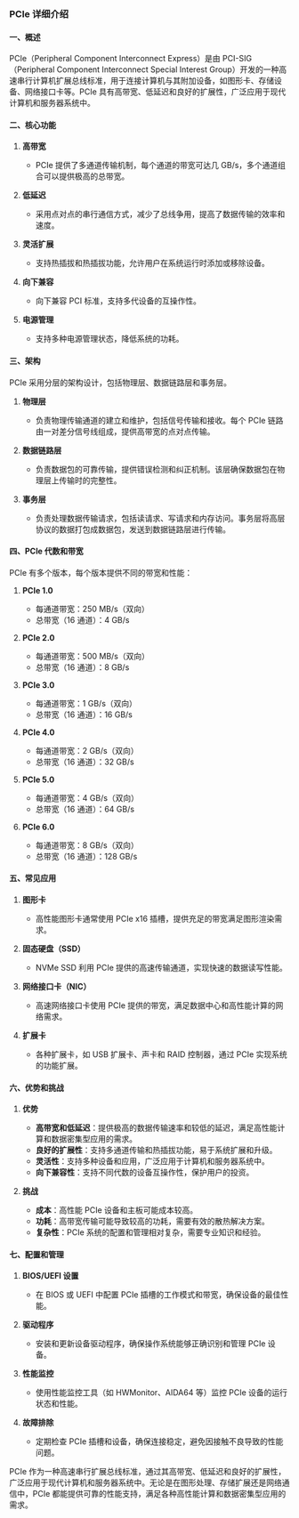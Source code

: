 ### PCIe 详细介绍

#### 一、概述

PCIe（Peripheral Component Interconnect Express）是由 PCI-SIG（Peripheral Component Interconnect Special Interest Group）开发的一种高速串行计算机扩展总线标准，用于连接计算机与其附加设备，如图形卡、存储设备、网络接口卡等。PCIe 具有高带宽、低延迟和良好的扩展性，广泛应用于现代计算机和服务器系统中。

#### 二、核心功能

1. **高带宽**
   - PCIe 提供了多通道传输机制，每个通道的带宽可达几 GB/s，多个通道组合可以提供极高的总带宽。

2. **低延迟**
   - 采用点对点的串行通信方式，减少了总线争用，提高了数据传输的效率和速度。

3. **灵活扩展**
   - 支持热插拔和热插拔功能，允许用户在系统运行时添加或移除设备。

4. **向下兼容**
   - 向下兼容 PCI 标准，支持多代设备的互操作性。

5. **电源管理**
   - 支持多种电源管理状态，降低系统的功耗。

#### 三、架构

PCIe 采用分层的架构设计，包括物理层、数据链路层和事务层。

1. **物理层**
   - 负责物理传输通道的建立和维护，包括信号传输和接收。每个 PCIe 链路由一对差分信号线组成，提供高带宽的点对点传输。

2. **数据链路层**
   - 负责数据包的可靠传输，提供错误检测和纠正机制。该层确保数据包在物理层上传输时的完整性。

3. **事务层**
   - 负责处理数据传输请求，包括读请求、写请求和内存访问。事务层将高层协议的数据打包成数据包，发送到数据链路层进行传输。

#### 四、PCIe 代数和带宽

PCIe 有多个版本，每个版本提供不同的带宽和性能：

1. **PCIe 1.0**
   - 每通道带宽：250 MB/s（双向）
   - 总带宽（16 通道）：4 GB/s

2. **PCIe 2.0**
   - 每通道带宽：500 MB/s（双向）
   - 总带宽（16 通道）：8 GB/s

3. **PCIe 3.0**
   - 每通道带宽：1 GB/s（双向）
   - 总带宽（16 通道）：16 GB/s

4. **PCIe 4.0**
   - 每通道带宽：2 GB/s（双向）
   - 总带宽（16 通道）：32 GB/s

5. **PCIe 5.0**
   - 每通道带宽：4 GB/s（双向）
   - 总带宽（16 通道）：64 GB/s

6. **PCIe 6.0**
   - 每通道带宽：8 GB/s（双向）
   - 总带宽（16 通道）：128 GB/s

#### 五、常见应用

1. **图形卡**
   - 高性能图形卡通常使用 PCIe x16 插槽，提供充足的带宽满足图形渲染需求。

2. **固态硬盘（SSD）**
   - NVMe SSD 利用 PCIe 提供的高速传输通道，实现快速的数据读写性能。

3. **网络接口卡（NIC）**
   - 高速网络接口卡使用 PCIe 提供的带宽，满足数据中心和高性能计算的网络需求。

4. **扩展卡**
   - 各种扩展卡，如 USB 扩展卡、声卡和 RAID 控制器，通过 PCIe 实现系统的功能扩展。

#### 六、优势和挑战

1. **优势**
   - **高带宽和低延迟**：提供极高的数据传输速率和较低的延迟，满足高性能计算和数据密集型应用的需求。
   - **良好的扩展性**：支持多通道传输和热插拔功能，易于系统扩展和升级。
   - **灵活性**：支持多种设备和应用，广泛应用于计算机和服务器系统中。
   - **向下兼容性**：支持不同代数的设备互操作性，保护用户的投资。

2. **挑战**
   - **成本**：高性能 PCIe 设备和主板可能成本较高。
   - **功耗**：高带宽传输可能导致较高的功耗，需要有效的散热解决方案。
   - **复杂性**：PCIe 系统的配置和管理相对复杂，需要专业知识和经验。

#### 七、配置和管理

1. **BIOS/UEFI 设置**
   - 在 BIOS 或 UEFI 中配置 PCIe 插槽的工作模式和带宽，确保设备的最佳性能。

2. **驱动程序**
   - 安装和更新设备驱动程序，确保操作系统能够正确识别和管理 PCIe 设备。

3. **性能监控**
   - 使用性能监控工具（如 HWMonitor、AIDA64 等）监控 PCIe 设备的运行状态和性能。

4. **故障排除**
   - 定期检查 PCIe 插槽和设备，确保连接稳定，避免因接触不良导致的性能问题。

PCIe 作为一种高速串行扩展总线标准，通过其高带宽、低延迟和良好的扩展性，广泛应用于现代计算机和服务器系统中。无论是在图形处理、存储扩展还是网络通信中，PCIe 都能提供可靠的性能支持，满足各种高性能计算和数据密集型应用的需求。